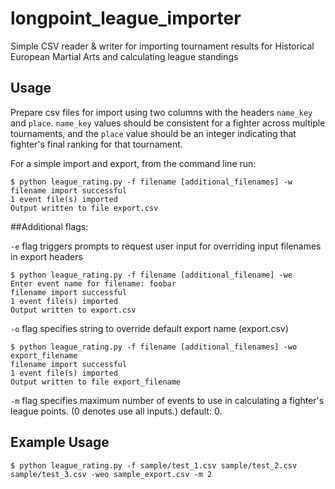 # longpoint_league_importer

Simple CSV reader & writer for importing tournament results for Historical European Martial Arts and calculating league standings

## Usage

Prepare csv files for import using two columns with the headers `name_key` and `place`. `name_key` values should be consistent for a fighter across multiple tournaments, and the `place` value should be an integer indicating that fighter's final ranking for that tournament.

For a simple import and export, from the command line run:

```
$ python league_rating.py -f filename [additional_filenames] -w
filename import successful
1 event file(s) imported
Output written to file export.csv
```
##Additional flags:

`-e` flag triggers prompts to request user input for overriding input filenames in export headers
```
$ python league_rating.py -f filename [additional_filename] -we
Enter event name for filename: foobar
filename import successful
1 event file(s) imported
Output written to export.csv
```

`-o` flag specifies string to override default export name (export.csv)
```
$ python league_rating.py -f filename [additional_filenames] -wo export_filename
filename import successful
1 event file(s) imported
Output written to file export_filename
```

`-m` flag specifies maximum number of events to use in calculating a fighter's league points. (0 denotes use all inputs.) default: 0.


## Example Usage

```
$ python league_rating.py -f sample/test_1.csv sample/test_2.csv sample/test_3.csv -weo sample_export.csv -m 2
```